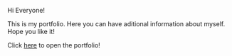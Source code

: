 Hi Everyone! 

This is my portfolio.
Here you can have aditional information about myself. Hope you like it!

Click [here](https://clara-arguello.vercel.app/) to open the portfolio!

